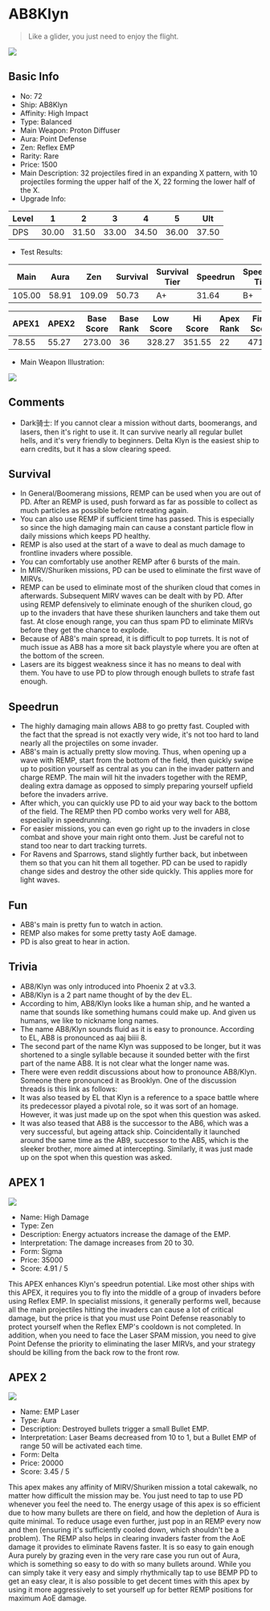 # AB8Klyn

> Like a glider, you just need to enjoy the flight.

<img src="/ships/ship_72.png" style={{zoom:1}}/>

## Basic Info

- No: 72
- Ship: AB8Klyn
- Affinity: High Impact
- Type: Balanced
- Main Weapon: Proton Diffuser
- Aura: Point Defense
- Zen: Reflex EMP
- Rarity: Rare
- Price: 1500
- Main Description: 32 projectiles fired in an expanding X pattern, with 10 projectiles forming the upper half of the X, 22 forming the lower half of the X.
- Upgrade Info: 

| Level | 1 | 2 | 3 | 4 | 5 | Ult |
|--|--|--|--|--|--|--|
| DPS | 30.00 | 31.50 | 33.00 | 34.50 | 36.00 | 37.50 |

- Test Results: 

| Main | Aura | Zen | Survival | Survival Tier | Speedrun | Speedrun Tier | Fun | Fun Tier |
|--|--|--|--|--|--|--|--|--|
| 105.00 | 58.91 | 109.09 | 50.73 | A+ | 31.64 | B+ | 37.09 | B+ |

| APEX1 | APEX2 | Base Score | Base Rank | Low Score | Hi Score | Apex Rank | Final Score | FinalRank |
|--|--|--|--|--|--|--|--|--|
| 78.55 | 55.27 | 273.00 | 36 | 328.27 | 351.55 | 22 | 471.00 | 20 |

- Main Weapon Illustration:

<img src="/illustration/main_72.gif" style={{zoom:1}}/>

## Comments

- Dark骑士: If you cannot clear a mission without darts, boomerangs, and lasers, then it's right to use it. It can survive nearly all regular bullet hells, and it's very friendly to beginners. Delta Klyn is the easiest ship to earn credits, but it has a slow clearing speed.

## Survival

- In General/Boomerang missions, REMP can be used when you are out of PD. After an REMP is used, push forward as far as possible to collect as much particles as possible before retreating again.
- You can also use REMP if sufficient time has passed. This is especially so since the high damaging main can cause a constant particle flow in daily missions which keeps PD healthy.
- REMP is also used at the start of a wave to deal as much damage to frontline invaders where possible.
- You can comfortably use another REMP after 6 bursts of the main.
- In MIRV/Shuriken missions, PD can be used to eliminate the first wave of MIRVs.
- REMP can be used to eliminate most of the shuriken cloud that comes in afterwards. Subsequent MIRV waves can be dealt with by PD. After using REMP defensively to eliminate enough of the shuriken cloud, go up to the invaders that have these shuriken launchers and take them out fast. At close enough range, you can thus spam PD to eliminate MIRVs before they get the chance to explode.
- Because of AB8's main spread, it is difficult to pop turrets. It is not of much issue as AB8 has a more sit back playstyle where you are often at the bottom of the screen.
- Lasers are its biggest weakness since it has no means to deal with them. You have to use PD to plow through enough bullets to strafe fast enough.

## Speedrun

- The highly damaging main allows AB8 to go pretty fast. Coupled with the fact that the spread is not exactly very wide, it's not too hard to land nearly all the projectiles on some invader.
- AB8's main is actually pretty slow moving. Thus, when opening up a wave with REMP, start from the bottom of the field, then quickly swipe up to position yourself as central as you can in the invader pattern and charge REMP. The main will hit the invaders together with the REMP, dealing extra damage as opposed to simply preparing yourself upfield before the invaders arrive.
- After which, you can quickly use PD to aid your way back to the bottom of the field. The REMP then PD combo works very well for AB8, especially in speedrunning.
- For easier missions, you can even go right up to the invaders in close combat and shove your main right onto them. Just be careful not to stand too near to dart tracking turrets.
- For Ravens and Sparrows, stand slightly further back, but inbetween them so that you can hit them all together. PD can be used to rapidly change sides and destroy the other side quickly. This applies more for light waves.

## Fun

- AB8's main is pretty fun to watch in action.
- REMP also makes for some pretty tasty AoE damage.
- PD is also great to hear in action.

## Trivia

- AB8/Klyn was only introduced into Phoenix 2 at v3.3.
- AB8/Klyn is a 2 part name thought of by the dev EL.
- According to him, AB8/Klyn looks like a human ship, and he wanted a name that sounds like something humans could make up. And given us humans, we like to nickname long names.
- The name AB8/Klyn sounds fluid as it is easy to pronounce. According to EL, AB8 is pronounced as aaj biiii 8.
- The second part of the name Klyn was supposed to be longer, but it was shortened to a single syllable because it sounded better with the first part of the name AB8. It is not clear what the longer name was.
- There were even reddit discussions about how to pronounce AB8/Klyn. Someone there pronounced it as Brooklyn. One of the discussion threads is this link as follows:
- It was also teased by EL that Klyn is a reference to a space battle where its predecessor played a pivotal role, so it was sort of an homage. However, it was just made up on the spot when this question was asked.
- It was also teased that AB8 is the successor to the AB6, which was a very successful, but ageing attack ship. Coincidentally it launched around the same time as the AB9, successor to the AB5, which is the sleeker brother, more aimed at intercepting. Similarly, it was just made up on the spot when this question was asked.

## APEX 1

<img src="/ships/ship_72_apex_1.png" style={{zoom:1}}/>

- Name: High Damage
- Type: Zen
- Description: Energy actuators increase the damage of the EMP.
- Interpretation: The damage increases from 20 to 30.
- Form: Sigma
- Price: 35000
- Score: 4.91 / 5

This APEX enhances Klyn's speedrun potential. Like most other ships with this APEX, it requires you to fly into the middle of a group of invaders before using Reflex EMP. In specialist missions, it generally performs well, because all the main projectiles hitting the invaders can cause a lot of critical damage, but the price is that you must use Point Defense reasonably to protect yourself when the Reflex EMP's cooldown is not completed. In addition, when you need to face the Laser SPAM mission, you need to give Point Defense the priority to eliminating the laser MIRVs, and your strategy should be killing from the back row to the front row.

## APEX 2

<img src="/ships/ship_72_apex_2.png" style={{zoom:1}}/>

- Name: EMP Laser
- Type: Aura
- Description: Destroyed bullets trigger a small Bullet EMP.
- Interpretation: Laser Beams decreased from 10 to 1, but a Bullet EMP of range 50 will be activated each time.
- Form: Delta
- Price: 20000
- Score: 3.45 / 5

This apex makes any affinity of MIRV/Shuriken mission a total cakewalk, no matter how difficult the mission may be. You just need to tap to use PD whenever you feel the need to. The energy usage of this apex is so efficient due to how many bullets are there on field, and how the depletion of Aura is quite minimal. To reduce usage even further, just pop in an REMP every now and then (ensuring it's sufficiently cooled down, which shouldn't be a problem). The REMP also helps in clearing invaders faster from the AoE damage it provides to eliminate Ravens faster. It is so easy to gain enough Aura purely by grazing even in the very rare case you run out of Aura, which is something so easy to do with so many bullets around. While you can simply take it very easy and simply rhythmically tap to use BEMP PD to get an easy clear, it is also possible to get decent times with this apex by using it more aggressively to set yourself up for better REMP positions for maximum AoE damage.
